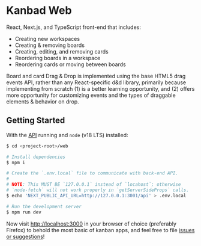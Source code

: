 # Kanbad Web

React, Next.js, and TypeScript front-end that includes:

- Creating new workspaces
- Creating & removing boards
- Creating, editing, and removing cards
- Reordering boards in a workspace
- Reordering cards or moving between boards

Board and card Drag & Drop is implemented using the base HTML5 drag events API,
rather than any React-specific d&d library, primarily because implementing from scratch
(1) is a better learning opportunity, and (2) offers more opportunity for customizing
events and the types of draggable elements & behavior on drop.

## Getting Started

With the [API](../api/README.md) running and `node` (v18 LTS) installed:

```bash
$ cd <project-root>/web

# Install dependencies
$ npm i

# Create the `.env.local` file to communicate with back-end API.
#
# NOTE: This MUST BE `127.0.0.1` instead of `locahost`; otherwise
# `node-fetch` will not work properly in `getServerSideProps` calls.
$ echo 'NEXT_PUBLIC_API_URL=http://127.0.0.1:3001/api' > .env.local

# Run the development server
$ npm run dev
```

Now visit [http://localhost:3000](http://localhost:3000) in your browser of choice (preferably Firefox) to behold the most basic of kanban apps, and feel free to file [issues or suggestions](https://github.com/kevlarr/kanbad/issues)!
